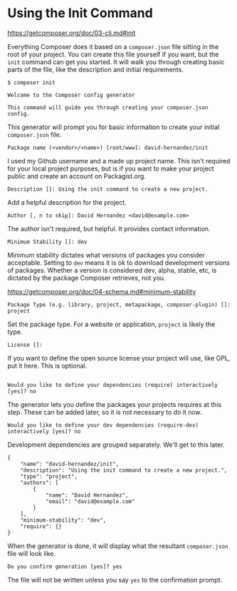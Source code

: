# Using the Init Command

https://getcomposer.org/doc/03-cli.md#init

Everything Composer does it based on a `composer.json` file sitting in the root 
of your project. You can create this file yourself if you want, but the `init` 
command can get you started. It will walk you through creating basic parts of the 
file, like the description and initial requirements.

```$xslt
$ composer init
                                          
Welcome to the Composer config generator  
                                            
This command will guide you through creating your composer.json config.
```

This generator will prompt you for basic information to create your initial 
`composer.json` file.

```
Package name (<vendor>/<name>) [root/www]: david-hernandez/init
```

I used my Github username and a made up project name. This isn't required for
your local project purposes, but is if you want to make your project public and
create an account on Packagist.org.
        
```
Description []: Using the init command to create a new project.
```

Add a helpful description for the project.

```
Author [, n to skip]: David Hernandez <david@example.com>
```

The author isn't required, but helpful. It provides contact information.     

```
Minimum Stability []: dev
```

Minimum stability dictates what versions of packages you consider acceptable. 
Setting to `dev` means it is ok to download development versions of packages. 
Whether a version is considered dev, alpha, stable, etc, is dictated by the package 
Composer retrieves, not you.

https://getcomposer.org/doc/04-schema.md#minimum-stability

```
Package Type (e.g. library, project, metapackage, composer-plugin) []: project
```

Set the package type. For a website or application, `project` is likely the type.

```
License []:
```

If you want to define the open source license your project will use, like GPL, 
put it here. This is optional. 

```Define your dependencies.

Would you like to define your dependencies (require) interactively [yes]? no
```

The generator lets you define the packages your projects requires at this step. These 
can be added later, so it is not necessary to do it now.

```
Would you like to define your dev dependencies (require-dev) interactively [yes]? no
```

Development dependencies are grouped separately. We'll get to this later.


```
{
    "name": "david-hernandez/init",
    "description": "Using the init command to create a new project.",
    "type": "project",
    "authors": [
        {
            "name": "David Hernandez",
            "email": "david@example.com"
        }
    ],
    "minimum-stability": "dev",
    "require": {}
}
```

When the generator is done, it will display what the resultant `composer.json` 
file will look like.

```
Do you confirm generation [yes]? yes
```

The file will not be written unless you say `yes` to the 
confirmation prompt.

